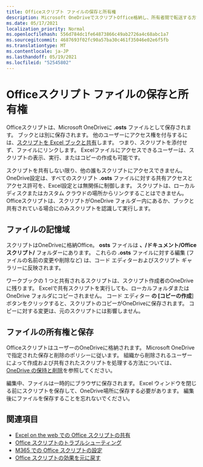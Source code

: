 ```yaml
---
title: Officeスクリプト ファイルの保存と所有権
description: Microsoft OneDriveでスクリプトOffice格納し、所有者間で転送する方法に関する情報。
ms.date: 05/17/2021
localization_priority: Normal
ms.openlocfilehash: 556d784dc1fe64873866c49ab2726a4c68abc1a7
ms.sourcegitcommit: 4687693f02fc90a57ba30c461f35046e02e6f5fb
ms.translationtype: MT
ms.contentlocale: ja-JP
ms.lasthandoff: 05/19/2021
ms.locfileid: "52545802"
---
```

# <a name="office-scripts-file-storage-and-ownership"></a>Officeスクリプト ファイルの保存と所有権

Officeスクリプトは、Microsoft OneDriveに **.osts** ファイルとして保存されます。 ブックとは別に保存されます。 他のユーザーにアクセス権を付与するには、[スクリプトを Excel ブックと共有](excel.md#sharing-scripts)します。 つまり、スクリプトを添付せず、ファイルにリンクします。 Excelファイルにアクセスできるユーザーは、スクリプトの表示、実行、またはコピーの作成も可能です。

スクリプトを共有しない限り、他の誰もスクリプトにアクセスできません。 OneDrive設定は、すべてのスクリプト **.osts** ファイルに対する共有アクセスとアクセス許可を、Excel設定とは無関係に制御します。 スクリプトは、ローカル ディスクまたはカスタム クラウドの場所からリンクすることはできません。 Officeスクリプトは、スクリプトがOneDrive フォルダー内にあるか、ブックと共有されている場合にのみスクリプトを認識して実行します。

## <a name="file-storage"></a>ファイルの記憶域

スクリプトはOneDriveに格納Office。 **osts** ファイルは **、/ドキュメント/Office スクリプト/** フォルダーにあります。 これらの **.osts** ファイルに対する編集 (ファイルの名前の変更や削除など) は、コード エディターおよびスクリプト ギャラリーに反映されます。

ワークブックの 1 つと共有されるスクリプトは、スクリプト作成者のOneDriveに残ります。 Excelで共有スクリプトを実行しても、ローカルフォルダまたはOneDrive フォルダにコピーされません。 コード エディター **の [コピーの作成**] ボタンをクリックすると、スクリプトのコピーがOneDriveに保存されます。 コピーに対する変更は、元のスクリプトには影響しません。

## <a name="file-ownership-and-retention"></a>ファイルの所有権と保存

OfficeスクリプトはユーザーのOneDriveに格納されます。 Microsoft OneDriveで指定された保存と削除のポリシーに従います。 組織から削除されるユーザーによって作成および共有されたスクリプトを処理する方法については、[OneDrive の保持と削除](/onedrive/retention-and-deletion)を参照してください。

編集中、ファイルは一時的にブラウザに保存されます。 Excel ウィンドウを閉じる前にスクリプトを保存して、OneDrive場所に保存する必要があります。 編集後にファイルを保存することを忘れないでください。

## <a name="see-also"></a>関連項目

- [Excel on the web での Office スクリプトの共有](https://support.microsoft.com/office/sharing-office-scripts-in-excel-for-the-web-226eddbc-3a44-4540-acfe-fccda3d1122b)
- [Office スクリプトのトラブルシューティング](../testing/troubleshooting.md)
- [M365 での Office スクリプトの設定](https://support.office.com/article/office-scripts-settings-in-m365-19d3c51a-6ca2-40ab-978d-60fa49554dcf)
- [Office スクリプトの効果を元に戻す](../testing/undo.md)
